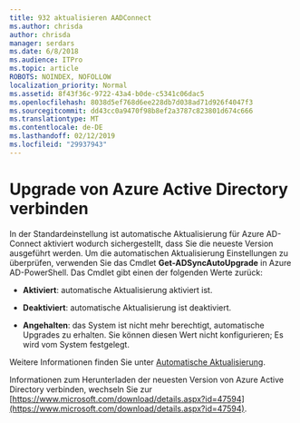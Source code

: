 ```yaml
---
title: 932 aktualisieren AADConnect
ms.author: chrisda
author: chrisda
manager: serdars
ms.date: 6/8/2018
ms.audience: ITPro
ms.topic: article
ROBOTS: NOINDEX, NOFOLLOW
localization_priority: Normal
ms.assetid: 8f43f36c-9722-43a4-b0de-c5341c06dac5
ms.openlocfilehash: 8038d5ef768d6ee228db7d038ad71d926f4047f3
ms.sourcegitcommit: dd43cc0a9470f98b8ef2a3787c823801d674c666
ms.translationtype: MT
ms.contentlocale: de-DE
ms.lasthandoff: 02/12/2019
ms.locfileid: "29937943"
---
```

# <a name="upgrade-azure-ad-connect"></a>Upgrade von Azure Active Directory verbinden

In der Standardeinstellung ist automatische Aktualisierung für Azure AD-Connect aktiviert wodurch sichergestellt, dass Sie die neueste Version ausgeführt werden. Um die automatischen Aktualisierung Einstellungen zu überprüfen, verwenden Sie das Cmdlet **Get-ADSyncAutoUpgrade** in Azure AD-PowerShell. Das Cmdlet gibt einen der folgenden Werte zurück: 
  
- **Aktiviert**: automatische Aktualisierung aktiviert ist. 
    
- **Deaktiviert**: automatische Aktualisierung ist deaktiviert. 
    
- **Angehalten**: das System ist nicht mehr berechtigt, automatische Upgrades zu erhalten. Sie können diesen Wert nicht konfigurieren; Es wird vom System festgelegt. 
    
Weitere Informationen finden Sie unter [Automatische Aktualisierung](https://docs.microsoft.com/azure/active-directory/connect/active-directory-aadconnect-feature-automatic-upgrade).
  
Informationen zum Herunterladen der neuesten Version von Azure Active Directory verbinden, wechseln Sie zur [https://www.microsoft.com/download/details.aspx?id=47594](https://www.microsoft.com/download/details.aspx?id=47594).
  

